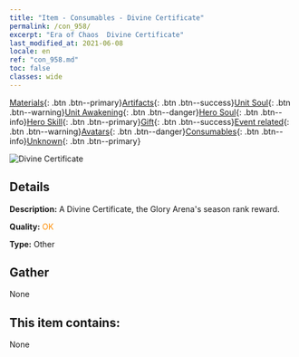 ```yaml
---
title: "Item - Consumables - Divine Certificate"
permalink: /con_958/
excerpt: "Era of Chaos  Divine Certificate"
last_modified_at: 2021-06-08
locale: en
ref: "con_958.md"
toc: false
classes: wide
---
```

 [Materials](/Items/){: .btn .btn--primary}[Artifacts](/Items/Artifacts/){: .btn .btn--success}[Unit Soul](/Items/UnitSoul/){: .btn .btn--warning}[Unit Awakening](/Items/UnitAwakening/){: .btn .btn--danger}[Hero Soul](/Items/HeroSoul/){: .btn .btn--info}[Hero Skill](/Items/HeroSkill/){: .btn .btn--primary}[Gift](/Items/Gift/){: .btn .btn--success}[Event related](/Items/Events/){: .btn .btn--warning}[Avatars](/Items/Avatars/){: .btn .btn--danger}[Consumables](/Items/Consumables/){: .btn .btn--info}[Unknown](/Items/Unknown/){: .btn .btn--primary}

 ![Divine Certificate](/images/t/i_40053.png)

## Details
 **Description:** A Divine Certificate, the Glory Arena's season rank reward.

 **Quality:** <span style="color: #FF8C00">OK</span>

 **Type:** Other

## Gather

  None

## This item contains:

  None

